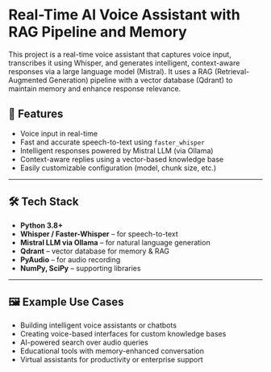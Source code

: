 # Real-Time AI Voice Assistant with RAG Pipeline and Memory  

This project is a real-time voice assistant that captures voice input, transcribes it using Whisper, and generates intelligent, context-aware responses via a large language model (Mistral). It uses a RAG (Retrieval-Augmented Generation) pipeline with a vector database (Qdrant) to maintain memory and enhance response relevance.

##  📌 Features

- Voice input in real-time
- Fast and accurate speech-to-text using `faster_whisper`
- Intelligent responses powered by Mistral LLM (via Ollama)
- Context-aware replies using a vector-based knowledge base
- Easily customizable configuration (model, chunk size, etc.)

---

## 🛠️ Tech Stack

- **Python 3.8+**
- **Whisper / Faster-Whisper** – for speech-to-text
- **Mistral LLM via Ollama** – for natural language generation
- **Qdrant** – vector database for memory & RAG
- **PyAudio** – for audio recording
- **NumPy, SciPy** – supporting libraries

---

## 🖼️ Example Use Cases

- Building intelligent voice assistants or chatbots
- Creating voice-based interfaces for custom knowledge bases
- AI-powered search over audio queries
- Educational tools with memory-enhanced conversation
- Virtual assistants for productivity or enterprise support
